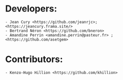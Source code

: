 # Developers:
    
    - Jean Cury <https://github.com/jeanrjc>; <https://jeancury.frama.site/>
    - Bertrand Néron <https://github.com/bneron>
    - Amandine Perrin <amandine.perrin@pasteur.fr> ; <https://github.com/asetgem> 
    
# Contributors:
    
    - Kenzo-Hugo Hillion <https://github.com/khillion>
